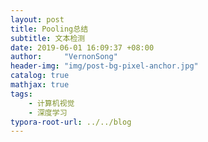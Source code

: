 ```yaml
---
layout: post
title: Pooling总结
subtitle: 文本检测
date: 2019-06-01 16:09:37 +08:00
author:     "VernonSong"
header-img: "img/post-bg-pixel-anchor.jpg"
catalog: true
mathjax: true
tags:
    - 计算机视觉
    - 深度学习
typora-root-url: ../../blog
---
```


